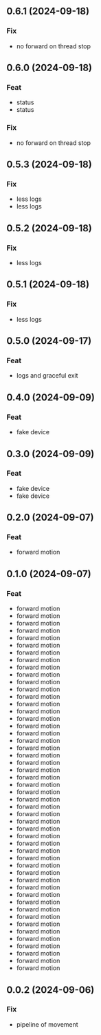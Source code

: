 ## 0.6.1 (2024-09-18)

### Fix

- no forward on thread stop

## 0.6.0 (2024-09-18)

### Feat

- status
- status

### Fix

- no forward on thread stop

## 0.5.3 (2024-09-18)

### Fix

- less logs
- less logs

## 0.5.2 (2024-09-18)

### Fix

- less logs

## 0.5.1 (2024-09-18)

### Fix

- less logs

## 0.5.0 (2024-09-17)

### Feat

- logs and graceful exit

## 0.4.0 (2024-09-09)

### Feat

- fake device

## 0.3.0 (2024-09-09)

### Feat

- fake device
- fake device

## 0.2.0 (2024-09-07)

### Feat

- forward motion

## 0.1.0 (2024-09-07)

### Feat

- forward motion
- forward motion
- forward motion
- forward motion
- forward motion
- forward motion
- forward motion
- forward motion
- forward motion
- forward motion
- forward motion
- forward motion
- forward motion
- forward motion
- forward motion
- forward motion
- forward motion
- forward motion
- forward motion
- forward motion
- forward motion
- forward motion
- forward motion
- forward motion
- forward motion
- forward motion
- forward motion
- forward motion
- forward motion
- forward motion
- forward motion
- forward motion
- forward motion
- forward motion
- forward motion
- forward motion
- forward motion
- forward motion
- forward motion
- forward motion
- forward motion
- forward motion
- forward motion
- forward motion
- forward motion
- forward motion
- forward motion
- forward motion
- forward motion
- forward motion

## 0.0.2 (2024-09-06)

### Fix

- pipeline of movement
